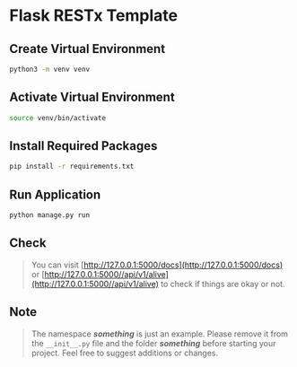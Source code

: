 # Flask RESTx Template

## Create Virtual Environment

```bash
python3 -m venv venv
```

## Activate Virtual Environment

```bash
source venv/bin/activate
```

## Install Required Packages

```bash
pip install -r requirements.txt
```

## Run Application

```bash
python manage.py run
```

## Check

> You can visit [http://127.0.0.1:5000/docs](http://127.0.0.1:5000/docs) or [http://127.0.0.1:5000//api/v1/alive](http://127.0.0.1:5000//api/v1/alive) to check if things are okay or not.

## Note

> The namespace **_something_** is just an example. Please remove it from the `__init__.py` file and the folder **_something_** before starting your project. Feel free to suggest additions or changes.
